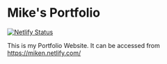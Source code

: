 # Mike's Portfolio

[![Netlify Status](https://api.netlify.com/api/v1/badges/1355683b-ac82-4b7a-a79e-4bf74de7c8e8/deploy-status)](https://app.netlify.com/sites/miken/deploys)

This is my Portfolio Website. It can be accessed from https://miken.netlify.com/
